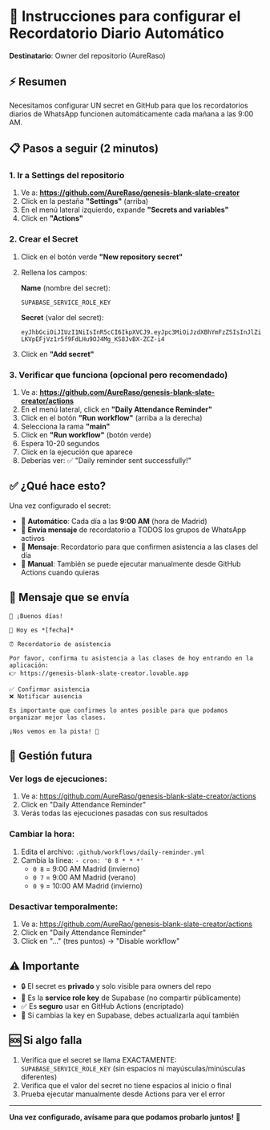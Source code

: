 # 🔐 Instrucciones para configurar el Recordatorio Diario Automático

**Destinatario**: Owner del repositorio (AureRaso)

## ⚡ Resumen
Necesitamos configurar UN secret en GitHub para que los recordatorios diarios de WhatsApp funcionen automáticamente cada mañana a las 9:00 AM.

## 📋 Pasos a seguir (2 minutos)

### 1. Ir a Settings del repositorio

1. Ve a: **https://github.com/AureRaso/genesis-blank-slate-creator**
2. Click en la pestaña **"Settings"** (arriba)
3. En el menú lateral izquierdo, expande **"Secrets and variables"**
4. Click en **"Actions"**

### 2. Crear el Secret

1. Click en el botón verde **"New repository secret"**

2. Rellena los campos:

   **Name** (nombre del secret):
   ```
   SUPABASE_SERVICE_ROLE_KEY
   ```

   **Secret** (valor del secret):
   ```
   eyJhbGciOiJIUzI1NiIsInR5cCI6IkpXVCJ9.eyJpc3MiOiJzdXBhYmFzZSIsInJlZiI6Imh3d3Z0eHllemhnbWh5eGpwbnZsIiwicm9sZSI6InNlcnZpY2Vfcm9sZSIsImlhdCI6MTcxOTc0MjY4NSwiZXhwIjoyMDM1MzE4Njg1fQ.Lh-LKVpEFjVz1r5f9FdLHu9OJ4Mg_KS8JvBX-ZCZ-i4
   ```

3. Click en **"Add secret"**

### 3. Verificar que funciona (opcional pero recomendado)

1. Ve a: **https://github.com/AureRaso/genesis-blank-slate-creator/actions**
2. En el menú lateral, click en **"Daily Attendance Reminder"**
3. Click en el botón **"Run workflow"** (arriba a la derecha)
4. Selecciona la rama **"main"**
5. Click en **"Run workflow"** (botón verde)
6. Espera 10-20 segundos
7. Click en la ejecución que aparece
8. Deberías ver: ✅ "Daily reminder sent successfully!"

## ✅ ¿Qué hace esto?

Una vez configurado el secret:

- 📅 **Automático**: Cada día a las **9:00 AM** (hora de Madrid)
- 📱 **Envía mensaje** de recordatorio a TODOS los grupos de WhatsApp activos
- 🎾 **Mensaje**: Recordatorio para que confirmen asistencia a las clases del día
- 🔄 **Manual**: También se puede ejecutar manualmente desde GitHub Actions cuando quieras

## 📱 Mensaje que se envía

```
🎾 ¡Buenos días!

📅 Hoy es *[fecha]*

⏰ Recordatorio de asistencia

Por favor, confirma tu asistencia a las clases de hoy entrando en la aplicación:
👉 https://genesis-blank-slate-creator.lovable.app

✅ Confirmar asistencia
❌ Notificar ausencia

Es importante que confirmes lo antes posible para que podamos organizar mejor las clases.

¡Nos vemos en la pista! 🎾
```

## 🔧 Gestión futura

### Ver logs de ejecuciones:
1. Ve a: https://github.com/AureRaso/genesis-blank-slate-creator/actions
2. Click en "Daily Attendance Reminder"
3. Verás todas las ejecuciones pasadas con sus resultados

### Cambiar la hora:
1. Edita el archivo: `.github/workflows/daily-reminder.yml`
2. Cambia la línea: `- cron: '0 8 * * *'`
   - `0 8` = 9:00 AM Madrid (invierno)
   - `0 7` = 9:00 AM Madrid (verano)
   - `0 9` = 10:00 AM Madrid (invierno)

### Desactivar temporalmente:
1. Ve a: https://github.com/AureRao/genesis-blank-slate-creator/actions
2. Click en "Daily Attendance Reminder"
3. Click en "..." (tres puntos) → "Disable workflow"

## ⚠️ Importante

- 🔒 El secret es **privado** y solo visible para owners del repo
- 🔐 Es la **service role key** de Supabase (no compartir públicamente)
- ✅ Es **seguro** usar en GitHub Actions (encriptado)
- 🔄 Si cambias la key en Supabase, debes actualizarla aquí también

## 🆘 Si algo falla

1. Verifica que el secret se llama EXACTAMENTE: `SUPABASE_SERVICE_ROLE_KEY` (sin espacios ni mayúsculas/minúsculas diferentes)
2. Verifica que el valor del secret no tiene espacios al inicio o final
3. Prueba ejecutar manualmente desde Actions para ver el error

---

**Una vez configurado, avísame para que podamos probarlo juntos!** 🚀
